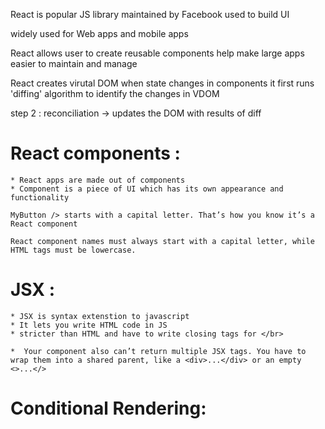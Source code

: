 React is popular JS library maintained by Facebook 
used to build UI

widely used for Web apps and mobile apps


React allows user to create reusable components help make large apps easier to maintain and manage


React creates virutal DOM
when state changes in components it first runs 'diffing' algorithm
to identify the changes in VDOM

step 2 : reconciliation -> updates the DOM with results of diff



React components : 
===================
    * React apps are made out of components
    * Component is a piece of UI which has its own appearance and functionality

    MyButton /> starts with a capital letter. That’s how you know it’s a React component

    React component names must always start with a capital letter, while HTML tags must be lowercase.   



JSX :
=====

    * JSX is syntax extenstion to javascript
    * It lets you write HTML code in JS
    * stricter than HTML and have to write closing tags for </br>

    *  Your component also can’t return multiple JSX tags. You have to wrap them into a shared parent, like a <div>...</div> or an empty <>...</>


Conditional Rendering:
======================

